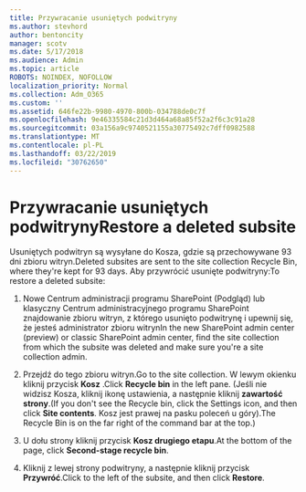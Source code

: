 ```yaml
---
title: Przywracanie usuniętych podwitryny
ms.author: stevhord
author: bentoncity
manager: scotv
ms.date: 5/17/2018
ms.audience: Admin
ms.topic: article
ROBOTS: NOINDEX, NOFOLLOW
localization_priority: Normal
ms.collection: Adm_O365
ms.custom: ''
ms.assetid: 646fe22b-9980-4970-800b-034788de0c7f
ms.openlocfilehash: 9e46335584c21d3d464a68a85f52a2f6c3c91a28
ms.sourcegitcommit: 03a156a9c9740521155a30775492c7dff0982588
ms.translationtype: MT
ms.contentlocale: pl-PL
ms.lasthandoff: 03/22/2019
ms.locfileid: "30762650"
---
```

# <a name="restore-a-deleted-subsite"></a><span data-ttu-id="e80a7-102">Przywracanie usuniętych podwitryny</span><span class="sxs-lookup"><span data-stu-id="e80a7-102">Restore a deleted subsite</span></span>

<span data-ttu-id="e80a7-103">Usuniętych podwitryn są wysyłane do Kosza, gdzie są przechowywane 93 dni zbioru witryn.</span><span class="sxs-lookup"><span data-stu-id="e80a7-103">Deleted subsites are sent to the site collection Recycle Bin, where they're kept for 93 days.</span></span> <span data-ttu-id="e80a7-104">Aby przywrócić usunięte podwitryny:</span><span class="sxs-lookup"><span data-stu-id="e80a7-104">To restore a deleted subsite:</span></span>
  
1. <span data-ttu-id="e80a7-105">Nowe Centrum administracji programu SharePoint (Podgląd) lub klasyczny Centrum administracyjnego programu SharePoint znajdowanie zbioru witryn, z którego usunięto podwitrynę i upewnij się, że jesteś administrator zbioru witryn</span><span class="sxs-lookup"><span data-stu-id="e80a7-105">In the new SharePoint admin center (preview) or classic SharePoint admin center, find the site collection from which the subsite was deleted and make sure you're a site collection admin.</span></span> 
    
2. <span data-ttu-id="e80a7-106">Przejdź do tego zbioru witryn.</span><span class="sxs-lookup"><span data-stu-id="e80a7-106">Go to the site collection.</span></span> <span data-ttu-id="e80a7-107">W lewym okienku kliknij przycisk **Kosz** .</span><span class="sxs-lookup"><span data-stu-id="e80a7-107">Click **Recycle bin** in the left pane.</span></span> <span data-ttu-id="e80a7-108">(Jeśli nie widzisz Kosza, kliknij ikonę ustawienia, a następnie kliknij **zawartość strony**.</span><span class="sxs-lookup"><span data-stu-id="e80a7-108">(If you don't see the Recycle bin, click the Settings icon, and then click **Site contents**.</span></span> <span data-ttu-id="e80a7-109">Kosz jest prawej na pasku poleceń u góry).</span><span class="sxs-lookup"><span data-stu-id="e80a7-109">The Recycle Bin is on the far right of the command bar at the top.)</span></span>
    
3. <span data-ttu-id="e80a7-110">U dołu strony kliknij przycisk **Kosz drugiego etapu**.</span><span class="sxs-lookup"><span data-stu-id="e80a7-110">At the bottom of the page, click **Second-stage recycle bin**.</span></span>
    
4. <span data-ttu-id="e80a7-111">Kliknij z lewej strony podwitryny, a następnie kliknij przycisk **Przywróć**.</span><span class="sxs-lookup"><span data-stu-id="e80a7-111">Click to the left of the subsite, and then click **Restore**.</span></span>
    


